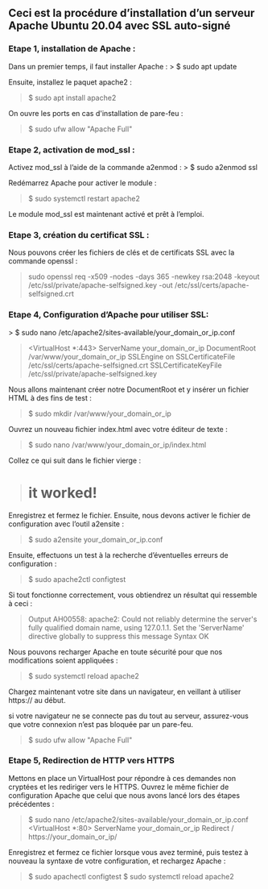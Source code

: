 ## Ceci est la procédure d’installation d’un serveur Apache Ubuntu 20.04 avec SSL auto-signé

<h3>Etape 1, installation de Apache :</h3>
Dans un premier temps, il faut installer Apache :
> $ sudo apt update

Ensuite, installez le paquet apache2 :

> $ sudo apt install apache2

On ouvre les ports en cas d'installation de pare-feu :
> $ sudo ufw allow "Apache Full"

<h3>Etape 2, activation de mod_ssl :</h3>
Activez mod_ssl à l’aide de la commande a2enmod :
> $ sudo a2enmod ssl

Redémarrez Apache pour activer le module :
> $ sudo systemctl restart apache2

Le module mod_ssl est maintenant activé et prêt à l’emploi.

<h3>Etape 3, création du certificat SSL :</h3>

Nous pouvons créer les fichiers de clés et de certificats SSL avec la commande openssl :
>sudo openssl req -x509 -nodes -days 365 -newkey rsa:2048 -keyout /etc/ssl/private/apache-selfsigned.key -out /etc/ssl/certs/apache-selfsigned.crt

<h3>Etape 4, Configuration d’Apache pour utiliser SSL:</h3>
> $ sudo nano /etc/apache2/sites-available/your_domain_or_ip.conf

> <VirtualHost *:443>
ServerName your_domain_or_ip
DocumentRoot /var/www/your_domain_or_ip
SSLEngine on
SSLCertificateFile /etc/ssl/certs/apache-selfsigned.crt
SSLCertificateKeyFile /etc/ssl/private/apache-selfsigned.key
</VirtualHost>

Nous allons maintenant créer notre DocumentRoot et y insérer un fichier HTML à des fins de test :
> $ sudo mkdir /var/www/your_domain_or_ip

Ouvrez un nouveau fichier index.html avec votre éditeur de texte :
> $ sudo nano /var/www/your_domain_or_ip/index.html

Collez ce qui suit dans le fichier vierge :
> <h1>it worked!</h1>

Enregistrez et fermez le fichier. Ensuite, nous devons activer le fichier de configuration avec l’outil a2ensite :
> $ sudo a2ensite your_domain_or_ip.conf

Ensuite, effectuons un test à la recherche d’éventuelles erreurs de configuration :
> $ sudo apache2ctl configtest
 
Si tout fonctionne correctement, vous obtiendrez un résultat qui ressemble à ceci :

> Output
AH00558: apache2: Could not reliably determine the server's fully qualified domain name, using 127.0.1.1. Set the 'ServerName' directive globally to suppress this message
Syntax OK

Nous pouvons recharger Apache en toute sécurité pour que nos modifications soient appliquées :
> $ sudo systemctl reload apache2

Chargez maintenant votre site dans un navigateur, en veillant à utiliser https:// au début.

si votre navigateur ne se connecte pas du tout au serveur, assurez-vous que votre connexion n’est pas bloquée par un pare-feu.
> $ sudo ufw allow "Apache Full"

<h3>Etape 5, Redirection de HTTP vers HTTPS</h3>

Mettons en place un VirtualHost pour répondre à ces demandes non cryptées et les rediriger vers le HTTPS.
Ouvrez le même fichier de configuration Apache que celui que nous avons lancé lors des étapes précédentes :
> $ sudo nano /etc/apache2/sites-available/your_domain_or_ip.conf
> <VirtualHost *:80>
ServerName your_domain_or_ip
Redirect / https://your_domain_or_ip/
</VirtualHost>

Enregistrez et fermez ce fichier lorsque vous avez terminé, puis testez à nouveau la syntaxe de votre configuration, et rechargez Apache :
>$ sudo apachectl configtest
$ sudo systemctl reload apache2

